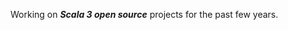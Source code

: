 Working on ***Scala 3 open source*** projects for the past few years.

<!-- Top Github commit number: ***13,373*** -->

<!-- ![Stats](https://github-readme-stats.vercel.app/api?username=objektwerks&show_icons=true&hide_border=true) -->
